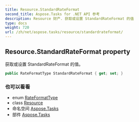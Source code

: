 ```yaml
---
title: Resource.StandardRateFormat
second_title: Aspose.Tasks for .NET API 参考
description: Resource 财产. 获取或设置 StandardRateFormat 的值
type: docs
weight: 720
url: /zh/net/aspose.tasks/resource/standardrateformat/
---
```

## Resource.StandardRateFormat property

获取或设置 StandardRateFormat 的值。

```csharp
public RateFormatType StandardRateFormat { get; set; }
```

### 也可以看看

* enum [RateFormatType](../../rateformattype/)
* class [Resource](../)
* 命名空间 [Aspose.Tasks](../../resource/)
* 部件 [Aspose.Tasks](../../../)


